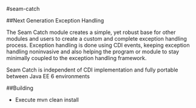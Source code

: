 #seam-catch

##Next Generation Exception Handling

The Seam Catch module creates a simple, yet robust base for other modules and 
users to create a custom and complete exception handling process. Exception 
handling is done using CDI events, keeping exception handling noninvasive and 
also helping the program or module to stay minimally coupled to the exception 
handling framework.

Seam Catch is independent of CDI implementation and fully portable between 
Java EE 6 environments

##Building
*  Execute mvn clean install 
